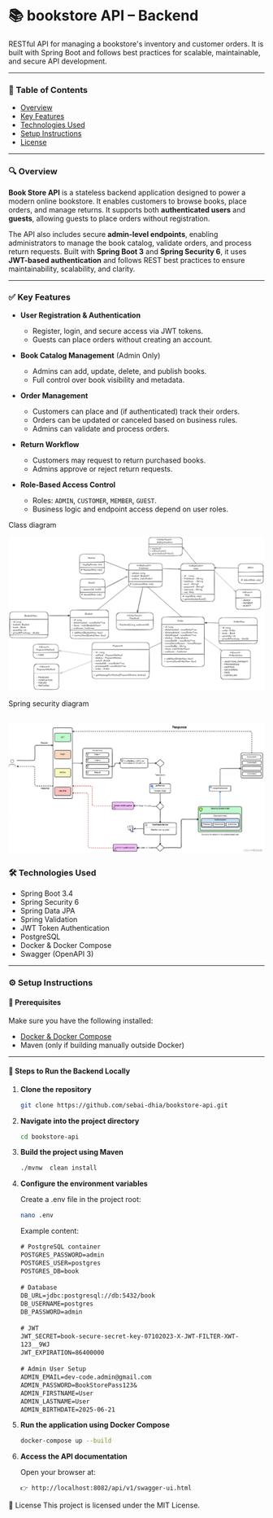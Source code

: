 # 📚 bookstore API – Backend

RESTful API for managing a bookstore's inventory and customer orders. It is built with Spring Boot and follows best practices for scalable, maintainable, and secure API development.

---

### 📑 Table of Contents

- [Overview](#overview)
- [Key Features](#key-features)
- [Technologies Used](#technologies-used)
- [Setup Instructions](#setup-instructions)
- [License](#license)

---

### 🔍 Overview

**Book Store API** is a stateless backend application designed to power a modern online bookstore. It enables customers to browse books, place orders, and manage returns. It supports both **authenticated users** and **guests**, allowing guests to place orders without registration.

The API also includes secure **admin-level endpoints**, enabling administrators to manage the book catalog, validate orders, and process return requests. Built with **Spring Boot 3** and **Spring Security 6**, it uses **JWT-based authentication** and follows REST best practices to ensure maintainability, scalability, and clarity.

---

### ✅ Key Features

- **User Registration & Authentication**
  - Register, login, and secure access via JWT tokens.
  - Guests can place orders without creating an account.

- **Book Catalog Management** (Admin Only)
  - Admins can add, update, delete, and publish books.
  - Full control over book visibility and metadata.

- **Order Management**
  - Customers can place and (if authenticated) track their orders.
  - Orders can be updated or canceled based on business rules.
  - Admins can validate and process orders.

- **Return Workflow**
  - Customers may request to return purchased books.
  - Admins approve or reject return requests.

- **Role-Based Access Control**
  - Roles: `ADMIN`, `CUSTOMER`, `MEMBER`, `GUEST`.
  - Business logic and endpoint access depend on user roles.


Class diagram

![App Screenshot](images/class_diagram.png)

Spring security diagram

![App Screenshot](images/auth.png)
---

### 🛠 Technologies Used

- Spring Boot 3.4
- Spring Security 6
- Spring Data JPA
- Spring Validation
- JWT Token Authentication
- PostgreSQL
- Docker & Docker Compose
- Swagger (OpenAPI 3)

---

### ⚙️ Setup Instructions

#### 🔧 Prerequisites

Make sure you have the following installed:

- [Docker & Docker Compose](https://docs.docker.com/get-docker/)
- Maven (only if building manually outside Docker)

---

#### 🚀 Steps to Run the Backend Locally

1. **Clone the repository**

   ```bash
   git clone https://github.com/sebai-dhia/bookstore-api.git
   ```

2. **Navigate into the project directory**

   ```bash
   cd bookstore-api
   ```
3. **Build the project using Maven**

   ```bash
   ./mvnw  clean install
   ```

4. **Configure the environment variables**

   Create a .env file in the project root:

   ```bash
   nano .env
   ```

   Example content:

   ```text
   # PostgreSQL container
   POSTGRES_PASSWORD=admin
   POSTGRES_USER=postgres
   POSTGRES_DB=book

   # Database
   DB_URL=jdbc:postgresql://db:5432/book
   DB_USERNAME=postgres
   DB_PASSWORD=admin

   # JWT
   JWT_SECRET=book-secure-secret-key-07102023-X-JWT-FILTER-XWT-123__9WJ
   JWT_EXPIRATION=86400000

   # Admin User Setup
   ADMIN_EMAIL=dev-code.admin@gmail.com
   ADMIN_PASSWORD=BookStorePass123&
   ADMIN_FIRSTNAME=User
   ADMIN_LASTNAME=User
   ADMIN_BIRTHDATE=2025-06-21
   ```

6. **Run the application using Docker Compose**
   ```bash
   docker-compose up --build
   ```

7. **Access the API documentation**

   Open your browser at:
    ```text
   👉 http://localhost:8082/api/v1/swagger-ui.html
    ```

📄 License
This project is licensed under the MIT License.
